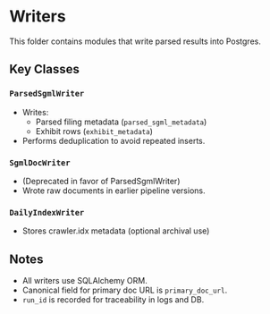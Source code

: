 # Writers

This folder contains modules that write parsed results into Postgres.

## Key Classes

### `ParsedSgmlWriter`
- Writes:
  - Parsed filing metadata (`parsed_sgml_metadata`)
  - Exhibit rows (`exhibit_metadata`)
- Performs deduplication to avoid repeated inserts.

### `SgmlDocWriter`
- (Deprecated in favor of ParsedSgmlWriter)
- Wrote raw documents in earlier pipeline versions.

### `DailyIndexWriter`
- Stores crawler.idx metadata (optional archival use)

## Notes
- All writers use SQLAlchemy ORM.
- Canonical field for primary doc URL is `primary_doc_url`.
- `run_id` is recorded for traceability in logs and DB.
